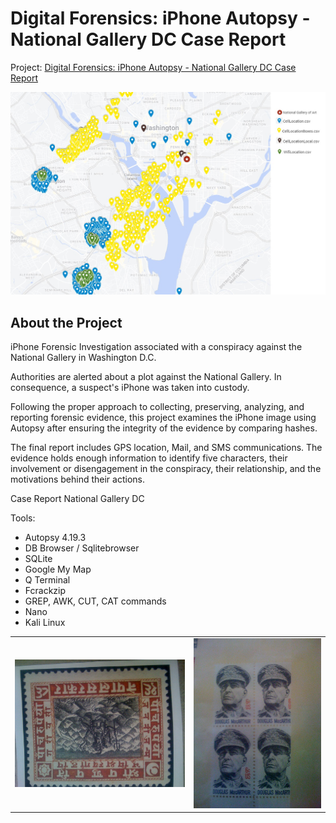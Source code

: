 # Digital Forensics: iPhone Autopsy - National Gallery DC Case Report

Project: [Digital Forensics: iPhone Autopsy - National Gallery DC Case Report](/National%20Galery%20DC%20Case%20Report.md)

![City View](/Resources/Maps/2.png)

## About the Project

iPhone Forensic Investigation associated with a conspiracy against the National Gallery in Washington D.C. 

Authorities are alerted about a plot against the National Gallery. In consequence, a suspect's iPhone was taken into custody. 

Following the proper approach to collecting, preserving, analyzing, and reporting forensic evidence, this project examines the iPhone image using Autopsy after ensuring the integrity of the evidence by comparing hashes. 

The final report includes GPS location, Mail, and SMS communications. The evidence holds enough information to identify five characters, their involvement or disengagement in the conspiracy, their relationship, and the motivations behind their actions.

Case Report National Gallery DC

Tools:

- Autopsy 4.19.3
- DB Browser / Sqlitebrowser
- SQLite
- Google My Map
- Q Terminal
- Fcrackzip
- GREP, AWK, CUT, CAT commands
- Nano
- Kali Linux

|||
| --- | --- |
| ![Photos9](/Resources/Images/43393-IMG_0050.JPG) | ![Photos13](/Resources/Images/43401-IMG_0054.JPG) |